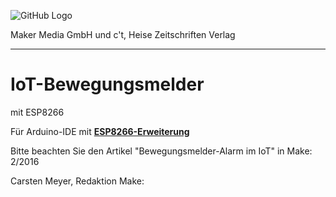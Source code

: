 ![GitHub Logo](http://www.heise.de/make/icons/make_logo.png)

Maker Media GmbH und c't, Heise Zeitschriften Verlag

***

# IoT-Bewegungsmelder
mit ESP8266

Für Arduino-IDE mit **[ESP8266-Erweiterung](https://github.com/esp8266/Arduino)**

Bitte beachten Sie den Artikel "Bewegungsmelder-Alarm im IoT" in Make: 2/2016

Carsten Meyer, Redaktion Make:
